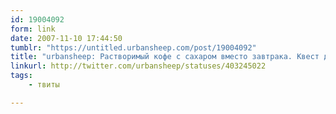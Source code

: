 ```yaml
---
id: 19004092
form: link
date: 2007-11-10 17:44:50
tumblr: "https://untitled.urbansheep.com/post/19004092"
title: "urbansheep: Растворимый кофе с сахаром вместо завтрака. Квест дня - дожить до конца, не уснуть, и обойтись без мигрени."
linkurl: http://twitter.com/urbansheep/statuses/403245022
tags:
    - твиты

---
```


